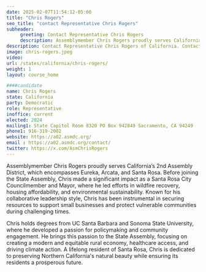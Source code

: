 ```yaml
---
date: 2025-02-07T11:54:12-05:00
title: "Chris Rogers"
seo_title: "contact Representative Chris Rogers"
subheader:
     greeting: Contact Representative Chris Rogers
     description: Assemblymember Chris Rogers proudly serves California’s 2nd Assembly District, which encompasses Eureka, Arcata, and Santa Rosa. Before joining the State Assembly, Chris made a significant impact as a Santa Rosa City Councilmember and Mayor, where he led efforts in wildfire recovery, housing affordability, and environmental sustainability.
description: Contact Representative Chris Rogers of California. Contact information for Chris Rogers includes email address, phone number, and mailing address.
image: chris-rogers.jpeg
video:
url: /states/california/chris-rogers/
weight: 1
layout: course_home

####candidate
name: Chris Rogers
state: California
party: Democratic
role: Representative
inoffice: current
elected: 2024
mailing1: State Capitol Room 8320 PO Box 942849 Sacramento, CA 94249
phone1: 916-319-2002
website: https://a02.asmdc.org/
email : https://a02.asmdc.org/contact/
twitter: https://x.com/AsmChrisRogers
---
```

Assemblymember Chris Rogers proudly serves California’s 2nd Assembly District, which encompasses Eureka, Arcata, and Santa Rosa. Before joining the State Assembly, Chris made a significant impact as a Santa Rosa City Councilmember and Mayor, where he led efforts in wildfire recovery, housing affordability, and environmental sustainability. Known for his collaborative leadership style, Chris has been instrumental in securing resources to support small businesses and protect vulnerable communities during challenging times.

Chris holds degrees from UC Santa Barbara and Sonoma State University, where he developed a passion for policymaking and community engagement. He brings this passion to the State Assembly, focusing on creating a modern and equitable rural economy, healthcare access, and driving climate action. A lifelong resident of Santa Rosa, Chris is dedicated to preserving Northern California's natural beauty while ensuring its residents a prosperous future.
